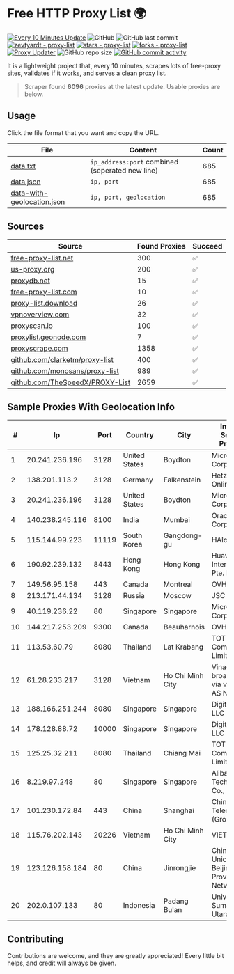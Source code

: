 
# Free HTTP Proxy List 🌍

[![Every 10 Minutes Update](https://github.com/mertguvencli/http-proxy-list/actions/workflows/main.yml/badge.svg?branch=main)](https://github.com/mertguvencli/http-proxy-list/actions/workflows/main.yml)
![GitHub](https://img.shields.io/github/license/mertguvencli/http-proxy-list)
![GitHub last commit](https://img.shields.io/github/last-commit/mertguvencli/http-proxy-list)
[![zevtyardt - proxy-list](https://img.shields.io/static/v1?label=zevtyardt&message=proxy-list&color=blue&logo=github)](https://github.com/zevtyardt/proxy-list "Go to GitHub repo")
[![stars - proxy-list](https://img.shields.io/github/stars/zevtyardt/proxy-list?style=social)](https://github.com/zevtyardt/proxy-list)
[![forks - proxy-list](https://img.shields.io/github/forks/zevtyardt/proxy-list?style=social)](https://github.com/zevtyardt/proxy-list)
[![Proxy Updater](https://github.com/zevtyardt/proxy-list/workflows/Proxy%20Updater/badge.svg)](https://github.com/zevtyardt/proxy-list/actions?query=workflow:"Proxy+Updater")
![GitHub repo size](https://img.shields.io/github/repo-size/zevtyardt/proxy-list)
[![GitHub commit activity](https://img.shields.io/github/commit-activity/m/zevtyardt/proxy-list?logo=commits)](https://github.com/zevtyardt/proxy-list/commits/main)

It is a lightweight project that, every 10 minutes, scrapes lots of free-proxy sites, validates if it works, and serves a clean proxy list.

> Scraper found **6096** proxies at the latest update. Usable proxies are below.

## Usage

Click the file format that you want and copy the URL.

|File|Content|Count|
|----|-------|-----|
|[data.txt](https://raw.githubusercontent.com/mertguvencli/http-proxy-list/main/proxy-list/data.txt)|`ip_address:port` combined (seperated new line)|685|
|[data.json](https://raw.githubusercontent.com/mertguvencli/http-proxy-list/main/proxy-list/data.json)|`ip, port`|685|
|[data-with-geolocation.json](https://raw.githubusercontent.com/mertguvencli/http-proxy-list/main/proxy-list/data-with-geolocation.json)|`ip, port, geolocation`|685|

## Sources

|Source|Found Proxies|Succeed|
|------|-------------|-------|
|[free-proxy-list.net](https://free-proxy-list.net)|300|✅|
|[us-proxy.org](https://www.us-proxy.org)|200|✅|
|[proxydb.net](http://proxydb.net)|15|✅|
|[free-proxy-list.com](https://free-proxy-list.com/?page=&port=&type%5B%5D=http&type%5B%5D=https&up_time=0&search=Search)|10|✅|
|[proxy-list.download](https://www.proxy-list.download/HTTP)|26|✅|
|[vpnoverview.com](https://vpnoverview.com/privacy/anonymous-browsing/free-proxy-servers)|32|✅|
|[proxyscan.io](https://www.proxyscan.io)|100|✅|
|[proxylist.geonode.com](https://proxylist.geonode.com/api/proxy-list?limit=300&page=1&sort_by=lastChecked&sort_type=desc&protocols=http,https)|7|✅|
|[proxyscrape.com](https://api.proxyscrape.com/v2/?request=displayproxies&protocol=http&timeout=10000&country=all&ssl=all&anonymity=all)|1358|✅|
|[github.com/clarketm/proxy-list](https://raw.githubusercontent.com/clarketm/proxy-list/master/proxy-list-raw.txt)|400|✅|
|[github.com/monosans/proxy-list](https://raw.githubusercontent.com/monosans/proxy-list/main/proxies/http.txt)|989|✅|
|[github.com/TheSpeedX/PROXY-List](https://raw.githubusercontent.com/TheSpeedX/PROXY-List/master/http.txt)|2659|✅|


## Sample Proxies With Geolocation Info

|#|Ip|Port|Country|City|Internet Service Provider|
|-|--|----|-------|----|-------------------------|
|1|20.241.236.196|3128|United States|Boydton|Microsoft Corporation|
|2|138.201.113.2|3128|Germany|Falkenstein|Hetzner Online GmbH|
|3|20.241.236.196|3128|United States|Boydton|Microsoft Corporation|
|4|140.238.245.116|8100|India|Mumbai|Oracle Corporation|
|5|115.144.99.223|11119|South Korea|Gangdong-gu|HAIonNet|
|6|190.92.239.132|8443|Hong Kong|Hong Kong|Huawei International Pte. LTD|
|7|149.56.95.158|443|Canada|Montreal|OVH Hosting|
|8|213.171.44.134|3128|Russia|Moscow|JSC Comcor|
|9|40.119.236.22|80|Singapore|Singapore|Microsoft Corporation|
|10|144.217.253.209|9300|Canada|Beauharnois|OVH SAS|
|11|113.53.60.79|8080|Thailand|Lat Krabang|TOT Public Company Limited|
|12|61.28.233.217|3128|Vietnam|Ho Chi Minh City|Vinadata broadcast via vinagame AS Number|
|13|188.166.251.244|8080|Singapore|Singapore|DigitalOcean, LLC|
|14|178.128.88.72|10000|Singapore|Singapore|DigitalOcean, LLC|
|15|125.25.32.211|8080|Thailand|Chiang Mai|TOT Public Company Limited|
|16|8.219.97.248|80|Singapore|Singapore|Alibaba (US) Technology Co., Ltd.|
|17|101.230.172.84|443|China|Shanghai|China Telecom (Group)|
|18|115.76.202.143|20226|Vietnam|Ho Chi Minh City|VIETELGPRS|
|19|123.126.158.184|80|China|Jinrongjie|China Unicom Beijing Province Network|
|20|202.0.107.133|80|Indonesia|Padang Bulan|Universitas Sumatera Utara|



## Contributing

Contributions are welcome, and they are greatly appreciated! Every
little bit helps, and credit will always be given.

